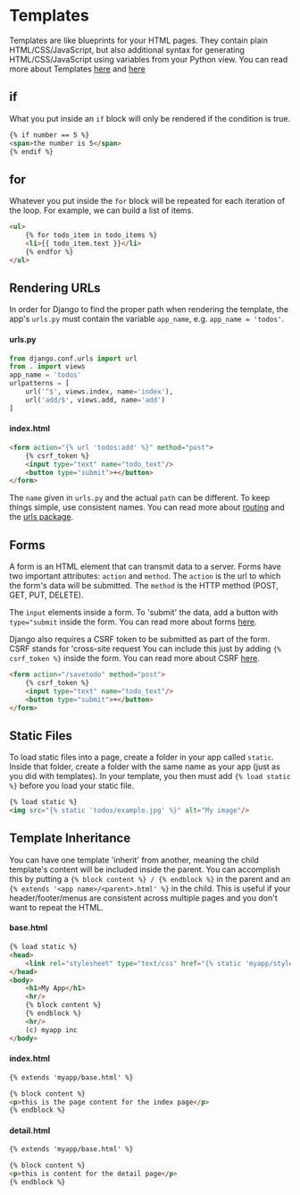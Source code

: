


# Templates

Templates are like blueprints for your HTML pages. They contain plain HTML/CSS/JavaScript, but also additional syntax for generating HTML/CSS/JavaScript using variables from your Python view. You can read more about Templates [here](https://docs.djangoproject.com/en/1.11/topics/templates/) and [here](https://docs.djangoproject.com/en/1.11/ref/templates/builtins/)


## if

What you put inside an `if` block will only be rendered if the condition is true.

```html
{% if number == 5 %}
<span>the number is 5</span>
{% endif %}
```

## for

Whatever you put inside the `for` block will be repeated for each iteration of the loop. For example, we can build a list of items.

```html
<ul>
    {% for todo_item in todo_items %}
    <li>{{ todo_item.text }}</li>
    {% endfor %}
</ul>
```


## Rendering URLs

In order for Django to find the proper path when rendering the template, the app's `urls.py` must contain the variable `app_name`, e.g. `app_name = 'todos'`.


#### urls.py
```python
from django.conf.urls import url
from . import views
app_name = 'todos'
urlpatterns = [
    url('^$', views.index, name='index'),
    url('add/$', views.add, name='add')
]
```

#### index.html
```html
<form action="{% url 'todos:add' %}" method="post">
    {% csrf_token %}
    <input type="text" name="todo_text"/>
    <button type="submit">+</button>
</form>
```


The `name` given in `urls.py` and the actual `path` can be different. To keep things simple, use consistent names. You can read more about [routing](https://docs.djangoproject.com/en/1.11/topics/http/urls/) and the [urls package](https://docs.djangoproject.com/en/1.11/ref/urls/).


## Forms

A form is an HTML element that can transmit data to a server. Forms have two important attributes: `action` and `method`. The `action` is the url to which the form's data will be submitted. The `method` is the HTTP method (POST, GET, PUT, DELETE).

The `input` elements inside a form. To 'submit' the data, add a button with `type="submit` inside the form. You can read more about forms [here](https://developer.mozilla.org/en-US/docs/Learn/HTML/Forms/Your_first_HTML_form).

Django also requires a CSRF token to be submitted as part of the form. CSRF stands for 'cross-site request You can include this just by adding `{% csrf_token %}` inside the form. You can read more about CSRF [here](https://en.wikipedia.org/wiki/Cross-site_request_forgery).

```html
<form action="/savetodo" method="post">
    {% csrf_token %}
    <input type="text" name="todo_text"/>
    <button type="submit">+</button>
</form>
```

## Static Files

To load static files into a page, create a folder in your app called `static`. Inside that folder, create a folder with the same name as your app (just as you did with templates). In your template, you then must add `{% load static %}` before you load your static file.

```html
{% load static %}
<img src="{% static 'todos/example.jpg' %}" alt="My image"/>
```

## Template Inheritance

You can have one template 'inherit' from another, meaning the child template's content will be included inside the parent. You can accomplish this by putting a `{% block content %} / {% endblock %}` in the parent and an `{% extends '<app name>/<parent>.html' %}` in the child. This is useful if your header/footer/menus are consistent across multiple pages and you don't want to repeat the HTML.


#### base.html

```html
{% load static %}
<head>
    <link rel="stylesheet" type="text/css" href="{% static 'myapp/style.css' %}"/>
</head>
<body>
    <h1>My App</h1>
    <hr/>
    {% block content %}
    {% endblock %}
    <hr/>
    (c) myapp inc
</body>
```

#### index.html

```html
{% extends 'myapp/base.html' %}

{% block content %}
<p>this is the page content for the index page</p>
{% endblock %}
```

#### detail.html

````html
{% extends 'myapp/base.html' %}

{% block content %}
<p>this is content for the detail page</p>
{% endblock %}
````